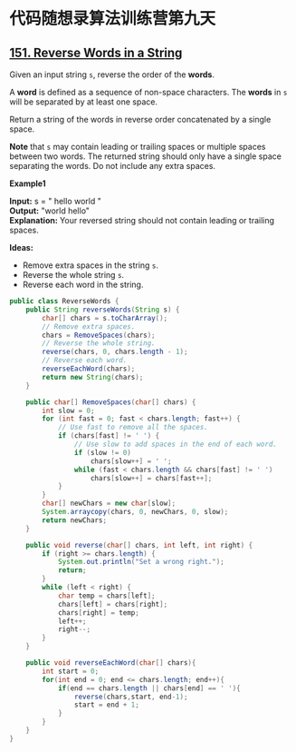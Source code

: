 # 代码随想录算法训练营第九天
## [151. Reverse Words in a String](https://leetcode.com/problems/reverse-words-in-a-string/description/)

Given an input string `s`, reverse the order of the **words**.

A **word** is defined as a sequence of non-space characters. The **words** in `s` will be separated by at least one space.

Return a string of the words in reverse order concatenated by a single space.

**Note** that `s` may contain leading or trailing spaces or multiple spaces between two words. The returned string should only have a single space separating the words. Do not include any extra spaces.

**Example1**

**Input:** s = "  hello world  "<br>
**Output:** "world hello"<br>
**Explanation:** Your reversed string should not contain leading or trailing spaces.

**Ideas:**<br>
* Remove extra spaces in the string `s`.
* Reverse the whole string `s`.
* Reverse each word in the string.

```Java
public class ReverseWords {
    public String reverseWords(String s) {
        char[] chars = s.toCharArray();
        // Remove extra spaces.
        chars = RemoveSpaces(chars);
        // Reverse the whole string.
        reverse(chars, 0, chars.length - 1);
        // Reverse each word.
        reverseEachWord(chars);
        return new String(chars);
    }

    public char[] RemoveSpaces(char[] chars) {
        int slow = 0;
        for (int fast = 0; fast < chars.length; fast++) {
            // Use fast to remove all the spaces.
            if (chars[fast] != ' ') {
                // Use slow to add spaces in the end of each word.
                if (slow != 0)
                    chars[slow++] = ' ';
                while (fast < chars.length && chars[fast] != ' ')
                    chars[slow++] = chars[fast++];
            }
        }
        char[] newChars = new char[slow];
        System.arraycopy(chars, 0, newChars, 0, slow);
        return newChars;
    }

    public void reverse(char[] chars, int left, int right) {
        if (right >= chars.length) {
            System.out.println("Set a wrong right.");
            return;
        }
        while (left < right) {
            char temp = chars[left];
            chars[left] = chars[right];
            chars[right] = temp;
            left++;
            right--;
        }
    }

    public void reverseEachWord(char[] chars){
        int start = 0;
        for(int end = 0; end <= chars.length; end++){
            if(end == chars.length || chars[end] == ' '){
                reverse(chars,start, end-1);
                start = end + 1;
            }
        }
    }
}
```
